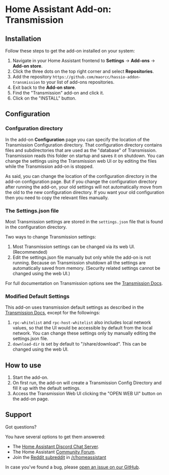 # Home Assistant Add-on: Transmission

## Installation

Follow these steps to get the add-on installed on your system:

1. Navigate in your Home Assistant frontend to **Settings** -> **Add-ons** -> **Add-on store**.
2. Click the three dots on the top right corner and select **Repositories**.
2. Add the repository `https://github.com/maorcc/hassio-addon-transmission` to your list of add-ons repositories.
3. Exit back to the **Add-on store**.
3. Find the "Transmission" add-on and click it.
4. Click on the "INSTALL" button.

## Configuration
### Confguration directory
In the add-on **Configuration** page you can specify the location of the Transmission Configuration directory.
That configuration directory contains files and subdirectories that are used as the "database" of Transmission.  Transmission reads this folder on startup and saves it on shutdown.  You can change the settings using the Transmission web UI or by editing the files while the Transmission add-on is stopped.

As said, you can change the location of the configuration directory in the add-on configuration page.  But if you change the configuration directory after running the add-on, your old settings will not automatically move from the old to the new configuration directory.  If you want your old configuration then you need to copy the relevant files manually.


### The Settings.json file
Most Transmission settings are stored in the `settings.json` file that is found in the configuration directory.

Two ways to change Transmission settings:
1. Most Transmission settings can be changed via its web UI. (Recommended)
2. Edit the settings.json file manually but only while the add-on is not running. Because on Transmission shutdown all the settings are automatically saved from memory.  (Security related settings cannot be changed using the web UI.) 

For full documentation on Transmission options see the [Transmission Docs].

### Modified Default Settings
This add-on uses transmission default settings as described in the [Transmission Docs], except for the followings:
1. `rpc-whitelist` and `rpc-host-whitelist` also includes local network values, so that the UI would be accessible by default from the local network. You can change these settings only by manually editing the settings.json file.
2. `download-dir` is set by default to "/share/download".  This can be changed using the web UI.

## How to use

1. Start the add-on.
2. On first run, the add-on will create a Transmission Config Directory and fill it up with the default settings.
3. Access the Transmission Web UI clicking the "OPEN WEB UI" button on the add-on page.

## Support

Got questions?

You have several options to get them answered:

- The [Home Assistant Discord Chat Server][discord].
- The Home Assistant [Community Forum][forum].
- Join the [Reddit subreddit][reddit] in [/r/homeassistant][reddit]

In case you've found a bug, please [open an issue on our GitHub][issue].

[discord]: https://discord.gg/c5DvZ4e
[forum]: https://community.home-assistant.io
[issue]: https://github.com/maorcc/hassio-addon-transmission/issues
[reddit]: https://reddit.com/r/homeassistant
[repository]: https://github.com/maorcc/hassio-addon-transmission
[Transmission Docs]: https://github.com/transmission/transmission/blob/main/docs/Editing-Configuration-Files.md#options